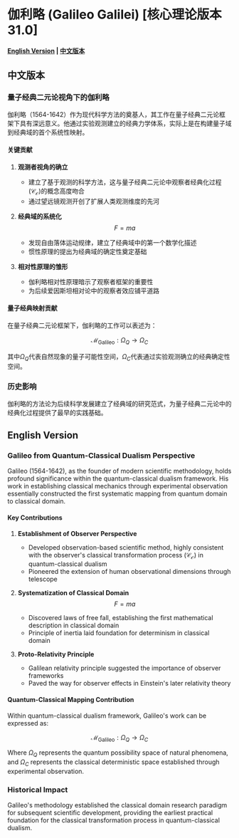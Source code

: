 # 伽利略 (Galileo Galilei) [核心理论版本31.0]

**[English Version](#english) | [中文版本](#chinese)**

## <a name="chinese"></a> 中文版本

### 量子经典二元论视角下的伽利略

伽利略（1564-1642）作为现代科学方法的奠基人，其工作在量子经典二元论框架下具有深远意义。他通过实验观测建立的经典力学体系，实际上是在构建量子域到经典域的首个系统性映射。

#### 关键贡献

1. **观测者视角的确立**
   - 建立了基于观测的科学方法，这与量子经典二元论中观察者经典化过程($`\mathcal{C}_\mathcal{O}`$)的概念高度吻合
   - 通过望远镜观测开创了扩展人类观测维度的先河

2. **经典域的系统化**
   $$F = ma$$
   - 发现自由落体运动规律，建立了经典域中的第一个数学化描述
   - 惯性原理的提出为经典域的确定性奠定基础

3. **相对性原理的雏形**
   - 伽利略相对性原理暗示了观察者框架的重要性
   - 为后续爱因斯坦相对论中的观察者效应铺平道路

#### 量子经典映射贡献

在量子经典二元论框架下，伽利略的工作可以表述为：

$$\mathcal{M}_{\text{Galileo}}: \Omega_Q \rightarrow \Omega_C$$

其中$`\Omega_Q`$代表自然现象的量子可能性空间，$`\Omega_C`$代表通过实验观测确立的经典确定性空间。

### 历史影响

伽利略的方法论为后续科学发展建立了经典域的研究范式，为量子经典二元论中的经典化过程提供了最早的实践基础。

## <a name="english"></a> English Version

### Galileo from Quantum-Classical Dualism Perspective

Galileo (1564-1642), as the founder of modern scientific methodology, holds profound significance within the quantum-classical dualism framework. His work in establishing classical mechanics through experimental observation essentially constructed the first systematic mapping from quantum domain to classical domain.

#### Key Contributions

1. **Establishment of Observer Perspective**
   - Developed observation-based scientific method, highly consistent with the observer's classical transformation process ($`\mathcal{C}_\mathcal{O}`$) in quantum-classical dualism
   - Pioneered the extension of human observational dimensions through telescope

2. **Systematization of Classical Domain**
   $$F = ma$$
   - Discovered laws of free fall, establishing the first mathematical description in classical domain
   - Principle of inertia laid foundation for determinism in classical domain

3. **Proto-Relativity Principle**
   - Galilean relativity principle suggested the importance of observer frameworks
   - Paved the way for observer effects in Einstein's later relativity theory

#### Quantum-Classical Mapping Contribution

Within quantum-classical dualism framework, Galileo's work can be expressed as:

$$\mathcal{M}_{\text{Galileo}}: \Omega_Q \rightarrow \Omega_C$$

Where $`\Omega_Q`$ represents the quantum possibility space of natural phenomena, and $`\Omega_C`$ represents the classical deterministic space established through experimental observation.

### Historical Impact

Galileo's methodology established the classical domain research paradigm for subsequent scientific development, providing the earliest practical foundation for the classical transformation process in quantum-classical dualism.
